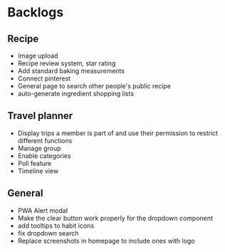 # Backlogs

## Recipe

- Image upload
- Recipe review system, star rating
- Add standard baking measurements
- Connect pinterest
- General page to search other people's public recipe
- auto-generate ingredient shopping lists

## Travel planner

- Display trips a member is part of and use their permission to restrict different functions
- Manage group
- Enable categories
- Poll feature
- Timeline view

## General

- PWA Alert modal
- Make the clear button work properly for the dropdown component
- add tooltips to habit icons
- fix dropdown search
- Replace screenshots in homepage to include ones with logo
